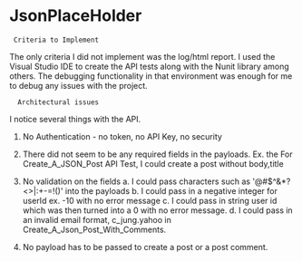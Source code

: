 # JsonPlaceHolder
     Criteria to Implement
The only criteria I did not implement was the log/html report. I used the Visual Studio IDE to create the API tests along with the Nunit library among others. The debugging functionality in that 
environment was enough for me to debug any issues with the project. 

      Architectural issues
I notice several things with the API. 

1. No Authentication - no token, no API Key, no security
2. There did not seem to be any required fields in the payloads. Ex. the For Create_A_JSON_Post API Test, I could create a post without body,title
3. No validation on the fields
  a. I could pass characters such as '@#$^&*?<>|:+-=!()' into the payloads
  b. I could pass in a negative integer for userId ex. -10 with no error message
  c. I could pass in string user id which was then turned into a 0 with no error message.
  d. I could pass in an invalid email format, c_jung.yahoo in Create_A_Json_Post_With_Comments.

4. No payload has to be passed to create a post or a post comment. 
